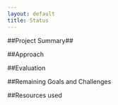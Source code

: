 ```yaml
---
layout: default
title: Status
---
```

##Project Summary##

##Approach

##Evaluation

##Remaining Goals and Challenges

##Resources used
